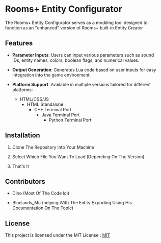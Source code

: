 
# Rooms+ Entity Configurator

The Rooms+ Entity Configurator serves as a modding tool designed to function as an "enhanced" version of Rooms+ built-in Entity Creator


## Features

- **Parameter Inputs**: Users can input various parameters such as sound IDs, entity names, colors, boolean flags, and numerical values.
- **Output Generation**: Generates Lua code based on user inputs for easy integration into the game environment.
- **Platform Support**: Available in multiple versions tailored for different platforms:

  - HTML/CSS/JS
    - HTML Standalone
      - C++ Terminal Port
        - Java Terminal Port
          - Python Terminal Port

 


## Installation

1. Clone The Repository Into Your Machine



2. Select Which File You Want To Load
(Depending On The Version)

3. That's It





## Contributors

- Dino (Most Of The Code lol)

- Bluelands_Mc (helping With The Entity Exporting Using His Documentation On The Topic)








## License

This project is licensed under the MIT License :
[MIT](https://choosealicense.com/licenses/mit/)

